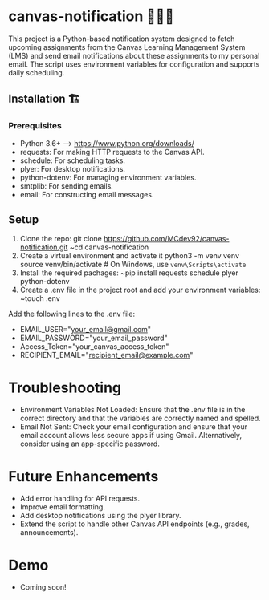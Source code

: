 # canvas-notification 👨🏻‍💻
This project is a Python-based notification system designed to fetch upcoming assignments from the Canvas Learning Management System (LMS) and send email notifications about these assignments to my personal email. The script uses environment variables for configuration and supports daily scheduling.

## Installation 🏗️

### Prerequisites
* Python 3.6+ --> https://www.python.org/downloads/
* requests: For making HTTP requests to the Canvas API.
* schedule: For scheduling tasks.
* plyer: For desktop notifications.
* python-dotenv: For managing environment variables.
* smtplib: For sending emails.
* email: For constructing email messages.

## Setup
1. Clone the repo:
git clone https://github.com/MCdev92/canvas-notification.git
    ~cd canvas-notification
2. Create a virtual environment and activate it
    python3 -m venv venv
    source venv/bin/activate  # On Windows, use `venv\Scripts\activate`
3. Install the required pachages:
    ~pip install requests schedule plyer python-dotenv
4. Create a .env file in the project root and add your environment variables:
    ~touch .env

Add the following lines to the .env file:
* EMAIL_USER="your_email@gmail.com"
* EMAIL_PASSWORD="your_email_password"
* Access_Token="your_canvas_access_token"
* RECIPIENT_EMAIL="recipient_email@example.com"

# Troubleshooting
* Environment Variables Not Loaded: Ensure that the .env file is in the correct directory and that the variables are correctly named and spelled.
* Email Not Sent: Check your email configuration and ensure that your email account allows less secure apps if using Gmail. Alternatively, consider using an app-specific password.

# Future Enhancements 
* Add error handling for API requests.
* Improve email formatting.
* Add desktop notifications using the plyer library.
* Extend the script to handle other Canvas API endpoints (e.g., grades, announcements).

# Demo
* Coming soon!



